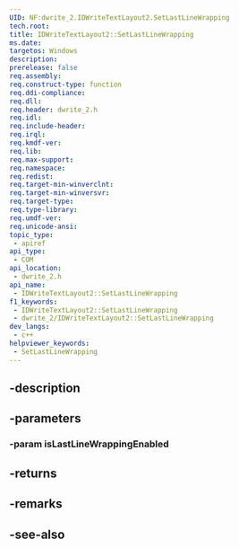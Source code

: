 ```yaml
---
UID: NF:dwrite_2.IDWriteTextLayout2.SetLastLineWrapping
tech.root: 
title: IDWriteTextLayout2::SetLastLineWrapping
ms.date: 
targetos: Windows
description: 
prerelease: false
req.assembly: 
req.construct-type: function
req.ddi-compliance: 
req.dll: 
req.header: dwrite_2.h
req.idl: 
req.include-header: 
req.irql: 
req.kmdf-ver: 
req.lib: 
req.max-support: 
req.namespace: 
req.redist: 
req.target-min-winverclnt: 
req.target-min-winversvr: 
req.target-type: 
req.type-library: 
req.umdf-ver: 
req.unicode-ansi: 
topic_type:
 - apiref
api_type:
 - COM
api_location:
 - dwrite_2.h
api_name:
 - IDWriteTextLayout2::SetLastLineWrapping
f1_keywords:
 - IDWriteTextLayout2::SetLastLineWrapping
 - dwrite_2/IDWriteTextLayout2::SetLastLineWrapping
dev_langs:
 - c++
helpviewer_keywords:
 - SetLastLineWrapping
---
```


## -description

## -parameters

### -param isLastLineWrappingEnabled

## -returns

## -remarks

## -see-also

